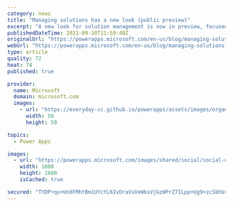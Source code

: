 ```yaml
---
category: news
title: "Managing solutions has a new look (public preview)"
excerpt: "A new look for solution management is now in preview, focused on performance, accessibility and lighting up multiple new experiences for features that were still part of the legacy experiences"
publishedDateTime: 2021-09-30T11:59:48Z
originalUrl: "https://powerapps.microsoft.com/en-us/blog/managing-solutions-has-a-new-look-public-preview/"
webUrl: "https://powerapps.microsoft.com/en-us/blog/managing-solutions-has-a-new-look-public-preview/"
type: article
quality: 72
heat: 74
published: true

provider:
  name: Microsoft
  domain: microsoft.com
  images:
    - url: "https://everyday-cc.github.io/powerapps/assets/images/organizations/microsoft.com-50x50.jpg"
      width: 50
      height: 50

topics:
  - Power Apps

images:
  - url: "https://powerapps.microsoft.com/images/shared/social/social-default-image.png"
    width: 1600
    height: 1600
    isCached: true

secured: "TYDP+qu+UnXFMhtBm1UYcYL6IvDraVuVeWbsVjGzWPrZ7ILpp+Ug9+zcSbhUrBcKOS00MlX2qHwRuG7OFPBtDSdV9CPeosJtaadJdBv/We1kFoFrRlZzeTYAX8sqGRMyx46r4Fh3tLykVUmBd5pIE1drhsmjDFzuCxuEMyz/gtz8t93wzODR88pzQ63zAuDIvhu0paV0Eo8d1/QtuNG+S4LHKbEv9mEX4w/t/CHZCqEDS8y+49r22QRWbfgIX7VFJl25ue3watmpJGPx8ZtYT+kkAkLhUtqz/eSUxF06lz8OGWpU1lnVudrpjjNdzf+Z4WfmQDyvmDP6jgOTF+yNUoLu1mcy4aQLSGPOXtOw3C0=;29sJJqmpTRNLUWVkJZgWAA=="
---
```


